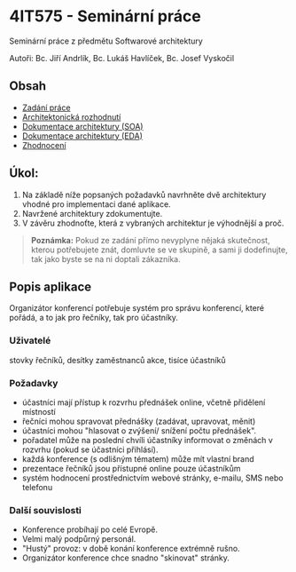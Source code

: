 # 4IT575 - Seminární práce
Seminární práce z předmětu Softwarové architektury

Autoři: Bc. Jiří Andrlík, Bc. Lukáš Havlíček, Bc. Josef Vyskočil

## Obsah
- [Zadání práce](#úkol)
- [Architektonická rozhodnutí](./ADR/README.md)
- [Dokumentace architektury (SOA)](./Dokumentace/SOA/README.md)
- [Dokumentace architektury (EDA)](./Dokumentace/EDA/README.md)
- [Zhodnocení](/Zhodnocení/README.md)

## Úkol:
1.	Na základě níže popsaných požadavků navrhněte dvě architektury vhodné pro implementaci dané aplikace.
2.	Navržené architektury zdokumentujte.
3.	V závěru zhodnoťte, která z vybraných architektur je výhodnější a proč.

> **Poznámka:**
> Pokud ze zadání přímo nevyplyne nějaká skutečnost, kterou potřebujete znát, domluvte se ve skupině, a sami ji dodefinujte, tak jako byste se na ni doptali zákazníka.

## Popis aplikace
Organizátor konferencí potřebuje systém pro správu konferencí, které pořádá, a to jak pro řečníky, tak pro účastníky.

### Uživatelé 
stovky řečníků, desítky zaměstnanců akce, tisíce účastníků

### Požadavky
-	účastníci mají přístup k rozvrhu přednášek online, včetně přidělení místností
-	řečníci mohou spravovat přednášky (zadávat, upravovat, měnit)
-	účastníci mohou "hlasovat o zvýšení/ snížení počtu přednášek".
-	pořadatel může na poslední chvíli účastníky informovat o změnách v rozvrhu (pokud se účastníci přihlásí).
-	každá konference (s odlišným tématem) může mít vlastní brand
-	prezentace řečníků jsou přístupné online pouze účastníkům
-	systém hodnocení prostřednictvím webové stránky, e-mailu, SMS nebo telefonu

### Další souvislosti
- Konference probíhají po celé Evropě.
- Velmi malý podpůrný personál.
- "Hustý" provoz: v době konání konference extrémně rušno.
- Organizátor konference chce snadno "skinovat" stránky.
